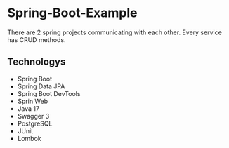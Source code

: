 # Spring-Boot-Example
There are 2 spring projects communicating with each other. Every service has CRUD methods.


## Technologys
- Spring Boot
- Spring Data JPA
- Spring Boot DevTools
- Sprin Web
- Java 17
- Swagger 3
- PostgreSQL
- JUnit
- Lombok
